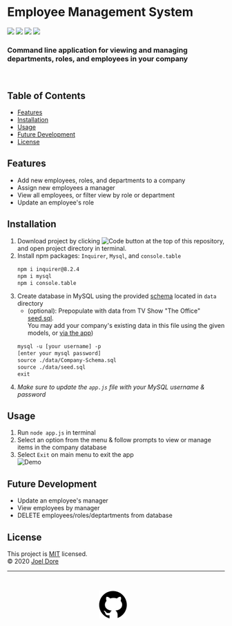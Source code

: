# Employee Management System
<div>
<img src='https://img.shields.io/github/license/Nweekley84/Employee-Tracker'>  
<img src='https://img.shields.io/github/repo-size/Nweekley84/Employee-Tracker'>  
<img src='https://img.shields.io/github/languages/top/Nweekley84/Employee-Tracker'>
<img src='https://img.shields.io/github/last-commit/Nweekley84/Employee-Tracker'>
</div>

### Command line application for viewing and managing departments, roles, and employees in your company
<br>

## Table of Contents  
* [Features](#Features)  
* [Installation](#Installation)  
* [Usage](#Usage)  
* [Future Development](#Future-Development)  
* [License](#License)

## Features
- Add new employees, roles, and departments to a company
- Assign new employees a manager
- View all employees, or filter view by role or department
- Update an employee's role

## Installation
1. Download project by clicking 
![Code button](https://img.shields.io/badge/-%E2%A4%93%20Code%20%E2%8F%B7-brightgreen)
at the top of this repository, and open project directory in terminal.
2. Install npm packages: `Inquirer`, `Mysql`, and `console.table`
    ```
    npm i inquirer@8.2.4
    npm i mysql
    npm i console.table
    ```
3. Create database in MySQL using the provided [schema](./data/Company-Schema.sql) located in `data` directory
    * (optional): Prepopulate with data from TV Show "The Office" [seed.sql](./data/seed.sql).  
      You may add your company's existing data in this file using the given models, or [via the app](#Usage))
    ```
    mysql -u [your username] -p
    [enter your mysql password]
    source ./data/Company-Schema.sql
    source ./data/seed.sql
    exit
    ```
4. *Make sure to update the `app.js` file with your MySQL username & password*

## Usage
1. Run `node app.js` in terminal  
2. Select an option from the menu & follow prompts to view or manage items in the company database
3. Select `Exit` on main menu to exit the app  
![Demo](./assets/demo.gif)

## Future Development
- Update an employee's manager
- View employees by manager
- DELETE employees/roles/deptartments from database

## License
This project is [MIT](https://github.com/Nweekley84/Employee-Tracker/blob/main/LICENSE) licensed.  
© 2020 [Joel Dore](https://github.com/Nweekley84)  

---
<br>

<div align="center">

[![github](assets/github.svg)](https://github.com/Nweekley84) 

</div>